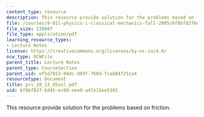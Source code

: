 ```yaml
---
content_type: resource
description: This resource provide solution for the problems based on friction.
file: /courses/8-01l-physics-i-classical-mechanics-fall-2005/6f8bf82f6d45ec09eee0a47e15ee5301_prs_10_13_05sol.pdf
file_size: 139807
file_type: application/pdf
learning_resource_types:
- Lecture Notes
license: https://creativecommons.org/licenses/by-nc-sa/4.0/
ocw_type: OCWFile
parent_title: Lecture Notes
parent_type: CourseSection
parent_uid: ef5d7853-04dc-089f-760d-fcab84f25ca4
resourcetype: Document
title: prs_10_13_05sol.pdf
uid: 6f8bf82f-6d45-ec09-eee0-a47e15ee5301
---
```

This resource provide solution for the problems based on friction.